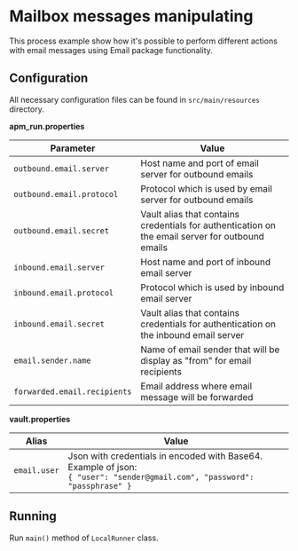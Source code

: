 # Mailbox messages manipulating

This process example show how it's possible to perform different actions with email messages using Email package 
functionality.    

## Configuration
All necessary configuration files can be found in `src/main/resources` directory.

**apm_run.properties**

| Parameter     | Value         |
| ------------- |---------------|
| `outbound.email.server` | Host name and port of email server for outbound emails |
| `outbound.email.protocol` | Protocol which is used by email server for outbound emails |
| `outbound.email.secret` | Vault alias that contains credentials for authentication on the email server for outbound emails |
| `inbound.email.server` | Host name and port of inbound email server |
| `inbound.email.protocol` | Protocol which is used by inbound email server |
| `inbound.email.secret` | Vault alias that contains credentials for authentication on the inbound email server |
| `email.sender.name` | Name of email sender that will be display as "from" for email recipients |
| `forwarded.email.recipients` | Email address where email message will be forwarded |

**vault.properties**

| Alias     | Value         |
| ------------- |---------------|
| `email.user` | Json with credentials in encoded with Base64. Example of json:<br>`{ "user": "sender@gmail.com", "password": "passphrase" }` |


## Running

Run `main()` method of `LocalRunner` class.